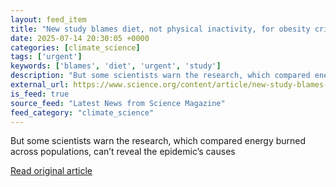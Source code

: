 ```yaml
---
layout: feed_item
title: "New study blames diet, not physical inactivity, for obesity crisis"
date: 2025-07-14 20:30:05 +0000
categories: [climate_science]
tags: ['urgent']
keywords: ['blames', 'diet', 'urgent', 'study']
description: "But some scientists warn the research, which compared energy burned across populations, can’t reveal the epidemic’s causes"
external_url: https://www.science.org/content/article/new-study-blames-diet-not-physical-inactivity-obesity-crisis
is_feed: true
source_feed: "Latest News from Science Magazine"
feed_category: "climate_science"
---
```


But some scientists warn the research, which compared energy burned across populations, can’t reveal the epidemic’s causes

[Read original article](https://www.science.org/content/article/new-study-blames-diet-not-physical-inactivity-obesity-crisis)
